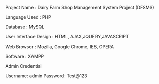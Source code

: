 Project Name               :  Dairy Farm Shop Management System Project (DFSMS)

Language Used                   :  PHP

Database                              :  MySQL

User Interface Design       :  HTML, AJAX,JQUERY,JAVASCRIPT

Web Browser                       :  Mozilla, Google Chrome, IE8, OPERA

Software                               :  XAMPP



Admin Credential

Username: admin
Password: Test@123
